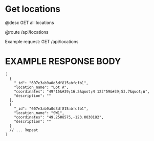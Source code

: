 # Get locations
@desc GET all locations

@route /api/locations

Example request: GET /api/locations

# EXAMPLE RESPONSE BODY
```
[
  { 
    "_id": "607e3ab0a0d3df815abfcfb1",
    "location_name": "Lot A",
    "coordinates": "49°15&#39;16.2&quot;N 122°59&#39;53.7&quot;W",
    "description": ""
  },
  {
    "_id": "607e3ab0a0d3df815abfcfb1",
    "location_name": "SW1",
    "coordinates": "49.2508575,-123.0030182",
    "description": ""
  }
  // ... Repeat
]
```